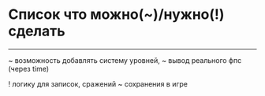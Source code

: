 
# Список что можно(~)/нужно(!) сделать
----
~ возможность добавлять систему уровней,
~ вывод реального фпс (через time)

! логику для записок, сражений
~ сохранения в игре

